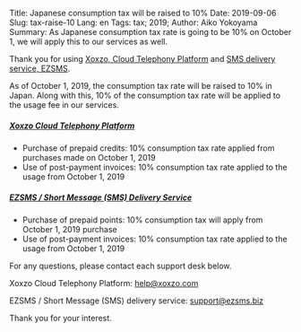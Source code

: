 Title: Japanese consumption tax will be raised to 10%
Date: 2019-09-06
Slug: tax-raise-10
Lang: en
Tags: tax; 2019;
Author: Aiko Yokoyama
Summary: As Japanese consumption tax rate is going to be 10% on October 1, we will apply this to our services as well.

Thank you for using [Xoxzo, Cloud Telephony Platform](https://www.xoxzo.com/en/)
and [SMS delivery service, EZSMS](https://www.ezsms.biz/en/).

As of October 1, 2019, the consumption tax rate will be raised to 10% in Japan.
Along with this, 10% of the consumption tax rate will be applied to the usage fee in our services.


##### [Xoxzo Cloud Telephony Platform](https://www.xoxzo.com/en/)
* Purchase of prepaid credits: 10% consumption tax rate applied from purchases made on October 1, 2019
* Use of post-payment invoices: 10% consumption tax rate applied to the usage from October 1, 2019


##### [EZSMS / Short Message (SMS) Delivery Service](https://www.ezsms.biz/en/)
* Purchase of prepaid points: 10% consumption tax will apply from October 1, 2019 purchase
* Use of post-payment invoices: 10% consumption tax rate applied to the usage from October 1, 2019


For any questions, please contact each support desk below.

Xoxzo Cloud Telephony Platform: help@xoxzo.com

EZSMS / Short Message (SMS) delivery service: support@ezsms.biz

Thank you for your interest.

